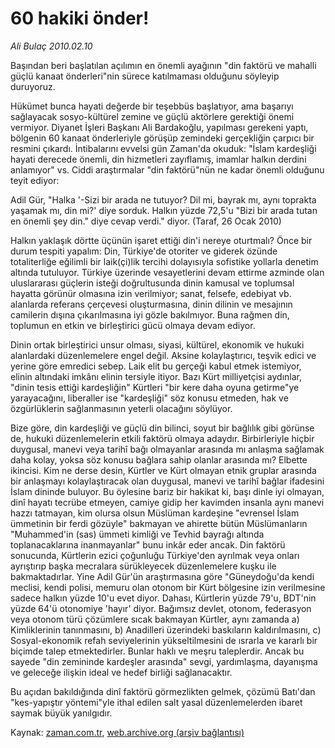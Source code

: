 # 60 hakiki önder!

*Ali Bulaç 2010.02.10*

<tr><td class="metin" colspan="2" style="padding-top: 20px; padding-left: 5px; ">Başından beri başlatılan açılımın en önemli ayağının "din faktörü ve mahalli güçlü kanaat önderleri"nin sürece katılmaması olduğunu söyleyip duruyoruz.</td></tr><tr><td class="metin" colspan="2" style="padding-top: 20px; padding-left: 5px; "><p>Hükümet bunca hayati değerde bir teşebbüs başlatıyor, ama başarıyı sağlayacak sosyo-kültürel zemine ve güçlü aktörlere gerektiği önemi vermiyor. Diyanet İşleri Başkanı Ali Bardakoğlu, yapılması gerekeni yaptı, bölgenin 60 kanaat önderleriyle görüşüp zemindeki gerçekliğin çarpıcı bir resmini çıkardı. İntibalarını evvelsi gün Zaman'da okuduk: "İslam kardeşliği hayati derecede önemli, din hizmetleri zayıflamış, imamlar halkın derdini anlamıyor" vs. Ciddi araştırmalar "din faktörü"nün ne kadar önemli olduğunu teyit ediyor:
<p>Adil Gür, "Halka '-Sizi bir arada ne tutuyor? Dil mi, bayrak mı, aynı toprakta yaşamak mı, din mi?' diye sorduk. Halkın yüzde 72,5'u "Bizi bir arada tutan en önemli şey din." diye cevap verdi." diyor. (Taraf, 26 Ocak 2010)
<p>Halkın yaklaşık dörtte üçünün işaret ettiği din'i nereye oturtmalı? Önce bir durum tespiti yapalım: Din, Türkiye'de otoriter ve giderek özünde totaliterliğe eğilimli bir laik(çi)lik tercihi dolayısıyla sofistike yollarla denetim altında tutuluyor. Türkiye üzerinde vesayetlerini devam ettirme azminde olan uluslararası güçlerin isteği doğrultusunda dinin kamusal ve toplumsal hayatta görünür olmasına izin verilmiyor; sanat, felsefe, edebiyat vb. alanlarda referans çerçevesi oluşturmasına, dinin dilinin ve mesajının camilerin dışına çıkarılmasına iyi gözle bakılmıyor. Buna rağmen din, toplumun en etkin ve birleştirici gücü olmaya devam ediyor.
<p>Dinin ortak birleştirici unsur olması, siyasi, kültürel, ekonomik ve hukuki alanlardaki düzenlemelere engel değil. Aksine kolaylaştırıcı, teşvik edici ve yerine göre emredici sebep. Laik elit bu gerçeği kabul etmek istemiyor, elinin altındaki imkânı elinin tersiyle itiyor. Bazı Kürt milliyetçisi aydınlar, "dinin tesis ettiği kardeşliğin" Kürtleri "bir kere daha oyuna getirme"ye yarayacağını, liberaller ise "kardeşliği" söz konusu etmeden, hak ve özgürlüklerin sağlanmasının yeterli olacağını söylüyor. 
<p>Bize göre, din kardeşliği ve güçlü din bilinci, soyut bir bağlılık gibi görünse de, hukuki düzenlemelerin etkili faktörü olmaya adaydır. Birbirleriyle hiçbir duygusal, manevi veya tarihî bağı olmayanlar arasında mı anlaşma sağlamak daha kolay, yoksa söz konusu bağlara sahip olanlar arasında mı? Elbette ikincisi. Kim ne derse desin, Kürtler ve Kürt olmayan etnik gruplar arasında bir anlaşmayı kolaylaştıracak olan duygusal, manevi ve tarihî bağlar ifadesini İslam dininde buluyor. Bu öylesine bariz bir hakikat ki, başı dinle iyi olmayan, dinî hayatı tecrübe etmeyen, camiye gidip her kavimden insanla aynı manevi hazzı tatmayan, kim olursa olsun Müslüman kardeşine "evrensel İslam ümmetinin bir ferdi gözüyle" bakmayan ve ahirette bütün Müslümanların "Muhammed'in (sas) ümmeti kimliği ve Tevhid bayrağı altında toplanacaklarına inanmayanlar" bunu inkâr eder ancak. Din faktörü sonucunda, Kürtlerin ezici çoğunluğu Türkiye'den ayrılmak veya onları ayrıştırıp başka mecralara sürükleyecek düzenlemelere kuşku ile bakmaktadırlar. Yine Adil Gür'ün araştırmasına göre "Güneydoğu'da kendi meclisi, kendi polisi, memuru olan otonom bir Kürt bölgesine izin verilmesine sadece halkın yüzde 10'u evet diyor. Dahası, Kürtlerin yüzde 79'u, BDT'nin yüzde 64'ü otonomiye 'hayır' diyor. Bağımsız devlet, otonom, federasyon veya otonom türü çözümlere sıcak bakmayan Kürtler, aynı zamanda a) Kimliklerinin tanınmasını, b) Anadilleri üzerindeki baskıların kaldırılmasını, c) Sosyal-ekonomik refah seviyelerinin yükseltilmesini de ısrarla ve kararlı bir biçimde talep etmektedirler. Bunlar haklı ve meşru taleplerdir. Ancak bu sayede "din zemininde kardeşler arasında" sevgi, yardımlaşma, dayanışma ve geleceğe ilişkin ideal ve hedef birliği sağlanacaktır.
<p>Bu açıdan bakıldığında dinî faktörü görmezlikten gelmek, çözümü Batı'dan "kes-yapıştır yöntemi"yle ithal edilen salt yasal düzenlemelerden ibaret saymak büyük yanılgıdır.<br/></p></p></p></p></p></p></td></tr>

Kaynak: [zaman.com.tr](http://zaman.com.tr/yazar.do?yazino=949917), [web.archive.org (arşiv bağlantısı)](http://web.archive.org/web/20100213165052/http://zaman.com.tr:80/yazar.do?yazino=949917)
